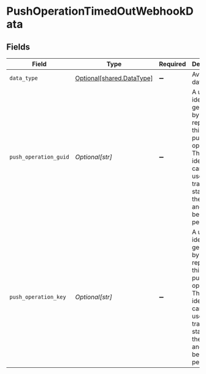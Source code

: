 # PushOperationTimedOutWebhookData


## Fields

| Field                                                                                                                                                                 | Type                                                                                                                                                                  | Required                                                                                                                                                              | Description                                                                                                                                                           | Example                                                                                                                                                               |
| --------------------------------------------------------------------------------------------------------------------------------------------------------------------- | --------------------------------------------------------------------------------------------------------------------------------------------------------------------- | --------------------------------------------------------------------------------------------------------------------------------------------------------------------- | --------------------------------------------------------------------------------------------------------------------------------------------------------------------- | --------------------------------------------------------------------------------------------------------------------------------------------------------------------- |
| `data_type`                                                                                                                                                           | [Optional[shared.DataType]](../../models/shared/datatype.md)                                                                                                          | :heavy_minus_sign:                                                                                                                                                    | Available data types                                                                                                                                                  | invoices                                                                                                                                                              |
| `push_operation_guid`                                                                                                                                                 | *Optional[str]*                                                                                                                                                       | :heavy_minus_sign:                                                                                                                                                    | A unique identifier generated by Codat to represent this single push operation. This identifier can be used to track the status of the push, and should be persisted. |                                                                                                                                                                       |
| `push_operation_key`                                                                                                                                                  | *Optional[str]*                                                                                                                                                       | :heavy_minus_sign:                                                                                                                                                    | A unique identifier generated by Codat to represent this single push operation. This identifier can be used to track the status of the push, and should be persisted. |                                                                                                                                                                       |